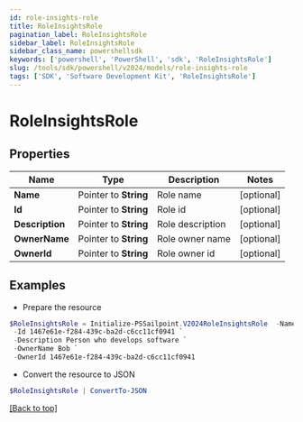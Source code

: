 ```yaml
---
id: role-insights-role
title: RoleInsightsRole
pagination_label: RoleInsightsRole
sidebar_label: RoleInsightsRole
sidebar_class_name: powershellsdk
keywords: ['powershell', 'PowerShell', 'sdk', 'RoleInsightsRole'] 
slug: /tools/sdk/powershell/v2024/models/role-insights-role
tags: ['SDK', 'Software Development Kit', 'RoleInsightsRole']
---
```



# RoleInsightsRole

## Properties

Name | Type | Description | Notes
------------ | ------------- | ------------- | -------------
**Name** |  Pointer to **String** | Role name | [optional] 
**Id** |  Pointer to **String** | Role id | [optional] 
**Description** |  Pointer to **String** | Role description | [optional] 
**OwnerName** |  Pointer to **String** | Role owner name | [optional] 
**OwnerId** |  Pointer to **String** | Role owner id | [optional] 

## Examples

- Prepare the resource
```powershell
$RoleInsightsRole = Initialize-PSSailpoint.V2024RoleInsightsRole  -Name Software Engineer `
 -Id 1467e61e-f284-439c-ba2d-c6cc11cf0941 `
 -Description Person who develops software `
 -OwnerName Bob `
 -OwnerId 1467e61e-f284-439c-ba2d-c6cc11cf0941
```

- Convert the resource to JSON
```powershell
$RoleInsightsRole | ConvertTo-JSON
```


[[Back to top]](#) 

